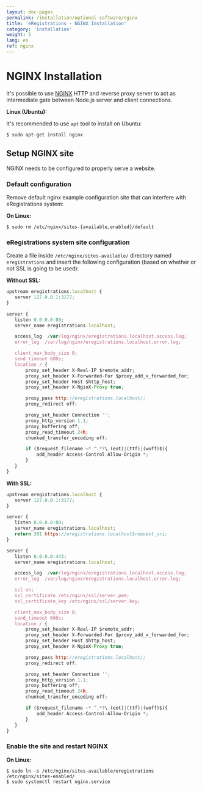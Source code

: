 ```yaml
---
layout: doc-pages
permalink: /installation/optional-software/nginx
title: 'eRegistrations - NGINX Installation'
category: 'installation'
weight: 5
lang: en
ref: nginx
---
```


# NGINX Installation

It's possible to use [NGINX](https://nginx.org/en/) HTTP and reverse proxy server to act as intermediate gate between Node.js server and client connections.

**Linux (Ubuntu):**

It's recommended to use `apt` tool to install on Ubuntu:

```console
$ sudo apt-get install nginx
```

## Setup NGINX site

NGINX needs to be configured to properly serve a website.

### Default configuration

Remove default nginx example configuration site that can interfere with eRegistrations system:

**On Linux:**

```console
$ sudo rm /etc/nginx/sites-{available,enabled}/default
```

### eRegistrations system site configuration

Create a file inside `/etc/nginx/sites-available/` directory named `eregistrations` and insert the following configuration (based on whether or not SSL is going to be used):

**Without SSL:**

```javascript
upstream eregistrations.localhost {
   server 127.0.0.1:3177;
}

server {
   listen 0.0.0.0:80;
   server_name eregistrations.localhost;

   access_log  /var/log/nginx/eregistrations.localhost.access.log;
   error_log  /var/log/nginx/eregistrations.localhost.error.log;

   client_max_body_size 0;
   send_timeout 600s;
   location / {
       proxy_set_header X-Real-IP $remote_addr;
       proxy_set_header X-Forwarded-For $proxy_add_x_forwarded_for;
       proxy_set_header Host $http_host;
       proxy_set_header X-NginX-Proxy true;

       proxy_pass http://eregistrations.localhost/;
       proxy_redirect off;

       proxy_set_header Connection '';
       proxy_http_version 1.1;
       proxy_buffering off;
       proxy_read_timeout 24h;
       chunked_transfer_encoding off;

       if ($request_filename ~* ^.*?\.(eot)|(ttf)|(woff)$){
           add_header Access-Control-Allow-Origin *;
       }
   }
}
```

**With SSL:**

```javascript
upstream eregistrations.localhost {
   server 127.0.0.1:3177;
}

server {
   listen 0.0.0.0:80;
   server_name eregistrations.localhost;
   return 301 https://eregistrations.localhost$request_uri;
}

server {
   listen 0.0.0.0:443;
   server_name eregistrations.localhost;

   access_log  /var/log/nginx/eregistrations.localhost.access.log;
   error_log  /var/log/nginx/eregistrations.localhost.error.log;

   ssl on;
   ssl_certificate /etc/nginx/ssl/server.pem;
   ssl_certificate_key /etc/nginx/ssl/server.key;

   client_max_body_size 0;
   send_timeout 600s;
   location / {
       proxy_set_header X-Real-IP $remote_addr;
       proxy_set_header X-Forwarded-For $proxy_add_x_forwarded_for;
       proxy_set_header Host $http_host;
       proxy_set_header X-NginX-Proxy true;

       proxy_pass http://eregistrations.localhost/;
       proxy_redirect off;

       proxy_set_header Connection '';
       proxy_http_version 1.1;
       proxy_buffering off;
       proxy_read_timeout 24h;
       chunked_transfer_encoding off;

       if ($request_filename ~* ^.*?\.(eot)|(ttf)|(woff)$){
           add_header Access-Control-Allow-Origin *;
       }
   }
}
```

### Enable the site and restart NGINX

**On Linux:**

```console
$ sudo ln -s /etc/nginx/sites-available/eregistrations /etc/nginx/sites-enabled/
$ sudo systemctl restart nginx.service
```

